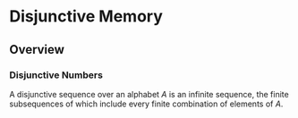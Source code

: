 # Disjunctive Memory

## Overview

### Disjunctive Numbers

A disjunctive sequence over an alphabet _A_ is an infinite sequence, the finite subsequences of which include every finite combination of elements of _A_.

